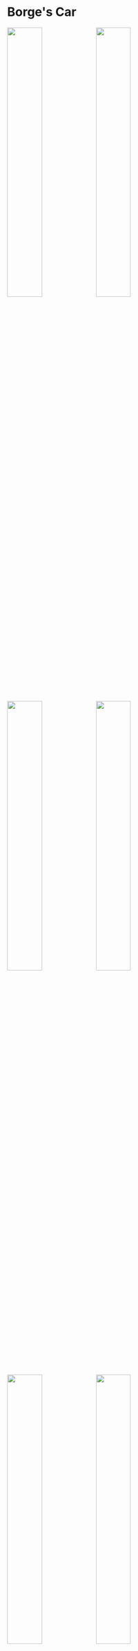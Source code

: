 # Borge's Car

<img src="https://github.com/onlywillian/dealership-frontend/assets/82155000/fb31f8c2-f385-49b2-9300-34bf6cfa7f7a" width="40%"/>
<img src="https://github.com/onlywillian/dealership-frontend/assets/82155000/b8db60fe-6ffd-4cf9-97d1-d64f7914c1fc" width="40%"/>
<img src="https://github.com/onlywillian/dealership-frontend/assets/82155000/ea625f95-d2b6-4034-ad5b-66faa8d527bc" width="40%"/>
<img src="https://github.com/onlywillian/dealership-frontend/assets/82155000/089f818b-6c2f-4db0-bd51-7e2590845a95" width="40%"/>
<img src="https://github.com/onlywillian/dealership-frontend/assets/82155000/4c7d7e5f-f01f-4946-bdf5-d01d98c91216" width="40%"/>
<img src="https://github.com/onlywillian/dealership-frontend/assets/82155000/fca08e05-e605-488a-bae9-9d8ba27460fc" width="40%"/>
<img src="https://github.com/onlywillian/dealership-frontend/assets/82155000/c0af1b0d-39e4-48ef-be76-6807ba79bfc8" width="40%"/>

## About this project

Borge's Car is a dealership that uses a website with intuitive and minimalist screens to sell cars quickly and conveniently through appointments with suitable professionals.

## Why?

This project was created to complete the technical IT course at the EEEP Adriano Nobre school, being done with the help of a team of 5 people where I was responsible for the complete programming of the website

## Installers

If you want to test the App in the Production mode, the installers are listed below:

Link to web site: Soon!

## Funcionalities

- Authentication with login and registration using JWT token
- Client and administrator authentication
- CRUD of customers and cars
- Password encryption using random hashes
- File storage using Google Drive
- Logout system
- Cloud data storage using MongoDB Atlas

## Getting Started

Install the Borge's Car by following the steps below

```bash
  $ git clone https://github.com/onlywillian/dealership
  
  $ cd dealership-frontend
```

Installing dependencies

```bash
  $ npm install
```

Or

```bash
  $ yarn
```

### Running

To connect to the server, follow the steps in the [other repository](https://github.com/onlywillian/dealership-backend)

```bash
  $ npm run dev
```

## Stack

- React - Build the native app using JavaScript and React
- Next.js - Server-side rendering and static website generation for React-based web applications
- Typescript - Extends JavaScript by adding types to the language
- Babel - JavaScript compiler
- ESlint - Linter
- TailWindCSS - Styles
- JWTdecode - Decode tokens

## License

[MIT](https://choosealicense.com/licenses/mit/)

